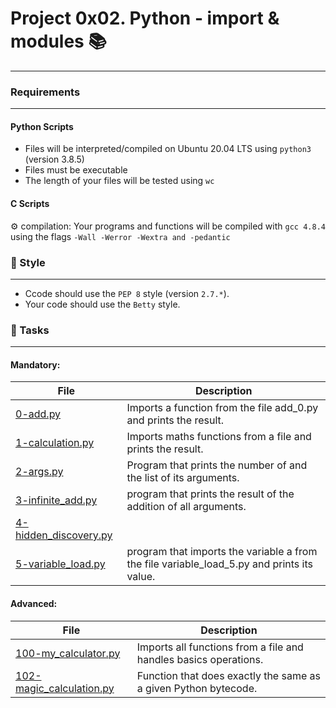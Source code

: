 # Project 0x02. Python - import & modules :books:
***

### Requirements
***
#### Python Scripts
* Files will be interpreted/compiled on Ubuntu 20.04 LTS using `python3` (version 3.8.5)
* Files must be executable
* The length of your files will be tested using `wc`

#### C Scripts
:gear: compilation: Your programs and functions will be compiled with `gcc 4.8.4` using the flags `-Wall -Werror -Wextra and -pedantic`

### :art: Style
***
* Ccode should use the `PEP 8` style (version `2.7.*`).
* Your code should use the `Betty` style.

### :dart: Tasks
***
#### Mandatory:

| File | Description |
| --- | --- |
| [0-add.py](https://github.com/nitaly31/holbertonschool-higher_level_programming/blob/master/0x02-python-import_modules/0-add.py) | Imports a function from the file add_0.py and prints the result. |
| [1-calculation.py](https://github.com/nitaly31/holbertonschool-higher_level_programming/blob/master/0x02-python-import_modules/1-calculation.py) | Imports maths functions from a file and prints the result. |
| [2-args.py](https://github.com/nitaly31/holbertonschool-higher_level_programming/blob/master/0x02-python-import_modules/2-args.py) | Program that prints the number of and the list of its arguments.|
| [3-infinite_add.py](https://github.com/nitaly31/holbertonschool-higher_level_programming/blob/master/0x02-python-import_modules/3-infinite_add.py) | program that prints the result of the addition of all arguments. |
| [4-hidden_discovery.py](https://github.com/nitaly31/holbertonschool-higher_level_programming/blob/master/0x02-python-import_modules/4-hidden_discovery.py) |  |
| [5-variable_load.py](https://github.com/nitaly31/holbertonschool-higher_level_programming/blob/master/0x02-python-import_modules/5-variable_load.py) | program that imports the variable a from the file variable_load_5.py and prints its value.|

#### Advanced:

| File | Description |
| --- | --- |
| [100-my_calculator.py](https://github.com/nitaly31/holbertonschool-higher_level_programming/blob/master/0x02-python-import_modules/101-easy_print.py) | Imports all functions from a file and handles basics operations. |
| [102-magic_calculation.py](https://github.com/nitaly31/holbertonschool-higher_level_programming/blob/master/0x02-python-import_modules/102-magic_calculation.py) | Function that does exactly the same as a given Python bytecode. |
